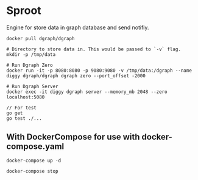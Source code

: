# Sproot
Engine for store data in graph database and send notifiy.


```docker
docker pull dgraph/dgraph

# Directory to store data in. This would be passed to `-v` flag.
mkdir -p /tmp/data

# Run Dgraph Zero
docker run -it -p 8080:8080 -p 9080:9080 -v /tmp/data:/dgraph --name diggy dgraph/dgraph dgraph zero --port_offset -2000

# Run Dgraph Server
docker exec -it diggy dgraph server --memory_mb 2048 --zero localhost:5080

```

```
// For test
go get
go test ./...
```

## With DockerCompose for use with docker-compose.yaml
```
docker-compose up -d

docker-compose stop
```